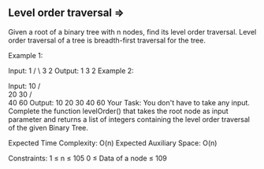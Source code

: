 Level order traversal  =>
---------------------


Given a root of a binary tree with n nodes, find its level order traversal.
Level order traversal of a tree is breadth-first traversal for the tree.

Example 1:

Input:
    1
  /   \ 
 3     2
Output:
1 3 2
Example 2:

Input:
        10
     /      \
    20       30
  /   \
 40   60
Output:
10 20 30 40 60
Your Task:
You don't have to take any input. Complete the function levelOrder() that takes the root node as input parameter and returns a list of integers containing the level order traversal of the given Binary Tree.

Expected Time Complexity: O(n)
Expected Auxiliary Space: O(n)

Constraints:
1 ≤ n ≤ 105
0 ≤ Data of a node ≤ 109

